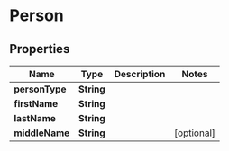 # Person

## Properties
Name | Type | Description | Notes
------------ | ------------- | ------------- | -------------
**personType** | **String** |  | 
**firstName** | **String** |  | 
**lastName** | **String** |  | 
**middleName** | **String** |  |  [optional]
